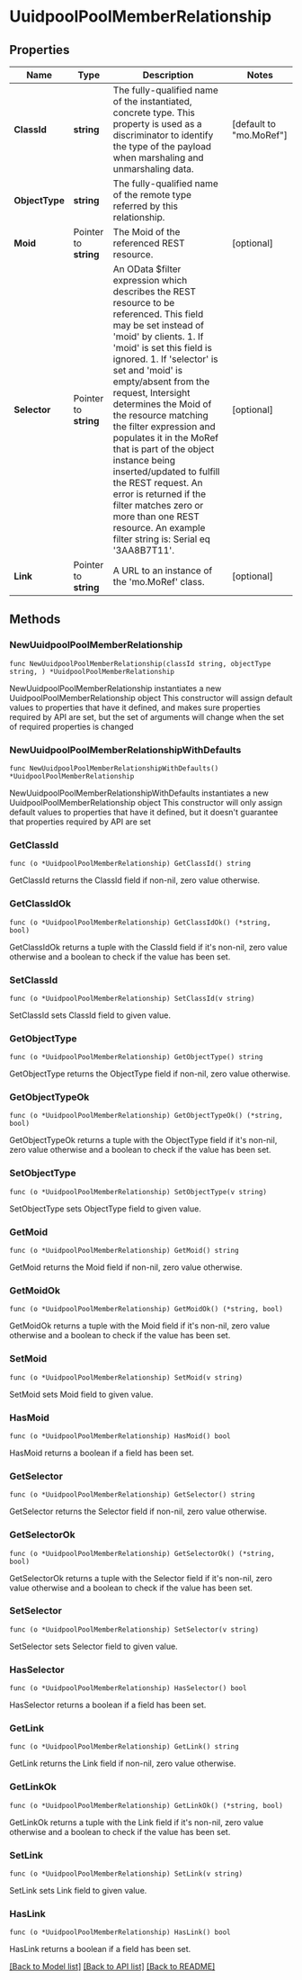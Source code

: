 # UuidpoolPoolMemberRelationship

## Properties

Name | Type | Description | Notes
------------ | ------------- | ------------- | -------------
**ClassId** | **string** | The fully-qualified name of the instantiated, concrete type. This property is used as a discriminator to identify the type of the payload when marshaling and unmarshaling data. | [default to "mo.MoRef"]
**ObjectType** | **string** | The fully-qualified name of the remote type referred by this relationship. | 
**Moid** | Pointer to **string** | The Moid of the referenced REST resource. | [optional] 
**Selector** | Pointer to **string** | An OData $filter expression which describes the REST resource to be referenced. This field may be set instead of &#39;moid&#39; by clients. 1. If &#39;moid&#39; is set this field is ignored. 1. If &#39;selector&#39; is set and &#39;moid&#39; is empty/absent from the request, Intersight determines the Moid of the resource matching the filter expression and populates it in the MoRef that is part of the object instance being inserted/updated to fulfill the REST request. An error is returned if the filter matches zero or more than one REST resource. An example filter string is: Serial eq &#39;3AA8B7T11&#39;. | [optional] 
**Link** | Pointer to **string** | A URL to an instance of the &#39;mo.MoRef&#39; class. | [optional] 

## Methods

### NewUuidpoolPoolMemberRelationship

`func NewUuidpoolPoolMemberRelationship(classId string, objectType string, ) *UuidpoolPoolMemberRelationship`

NewUuidpoolPoolMemberRelationship instantiates a new UuidpoolPoolMemberRelationship object
This constructor will assign default values to properties that have it defined,
and makes sure properties required by API are set, but the set of arguments
will change when the set of required properties is changed

### NewUuidpoolPoolMemberRelationshipWithDefaults

`func NewUuidpoolPoolMemberRelationshipWithDefaults() *UuidpoolPoolMemberRelationship`

NewUuidpoolPoolMemberRelationshipWithDefaults instantiates a new UuidpoolPoolMemberRelationship object
This constructor will only assign default values to properties that have it defined,
but it doesn't guarantee that properties required by API are set

### GetClassId

`func (o *UuidpoolPoolMemberRelationship) GetClassId() string`

GetClassId returns the ClassId field if non-nil, zero value otherwise.

### GetClassIdOk

`func (o *UuidpoolPoolMemberRelationship) GetClassIdOk() (*string, bool)`

GetClassIdOk returns a tuple with the ClassId field if it's non-nil, zero value otherwise
and a boolean to check if the value has been set.

### SetClassId

`func (o *UuidpoolPoolMemberRelationship) SetClassId(v string)`

SetClassId sets ClassId field to given value.


### GetObjectType

`func (o *UuidpoolPoolMemberRelationship) GetObjectType() string`

GetObjectType returns the ObjectType field if non-nil, zero value otherwise.

### GetObjectTypeOk

`func (o *UuidpoolPoolMemberRelationship) GetObjectTypeOk() (*string, bool)`

GetObjectTypeOk returns a tuple with the ObjectType field if it's non-nil, zero value otherwise
and a boolean to check if the value has been set.

### SetObjectType

`func (o *UuidpoolPoolMemberRelationship) SetObjectType(v string)`

SetObjectType sets ObjectType field to given value.


### GetMoid

`func (o *UuidpoolPoolMemberRelationship) GetMoid() string`

GetMoid returns the Moid field if non-nil, zero value otherwise.

### GetMoidOk

`func (o *UuidpoolPoolMemberRelationship) GetMoidOk() (*string, bool)`

GetMoidOk returns a tuple with the Moid field if it's non-nil, zero value otherwise
and a boolean to check if the value has been set.

### SetMoid

`func (o *UuidpoolPoolMemberRelationship) SetMoid(v string)`

SetMoid sets Moid field to given value.

### HasMoid

`func (o *UuidpoolPoolMemberRelationship) HasMoid() bool`

HasMoid returns a boolean if a field has been set.

### GetSelector

`func (o *UuidpoolPoolMemberRelationship) GetSelector() string`

GetSelector returns the Selector field if non-nil, zero value otherwise.

### GetSelectorOk

`func (o *UuidpoolPoolMemberRelationship) GetSelectorOk() (*string, bool)`

GetSelectorOk returns a tuple with the Selector field if it's non-nil, zero value otherwise
and a boolean to check if the value has been set.

### SetSelector

`func (o *UuidpoolPoolMemberRelationship) SetSelector(v string)`

SetSelector sets Selector field to given value.

### HasSelector

`func (o *UuidpoolPoolMemberRelationship) HasSelector() bool`

HasSelector returns a boolean if a field has been set.

### GetLink

`func (o *UuidpoolPoolMemberRelationship) GetLink() string`

GetLink returns the Link field if non-nil, zero value otherwise.

### GetLinkOk

`func (o *UuidpoolPoolMemberRelationship) GetLinkOk() (*string, bool)`

GetLinkOk returns a tuple with the Link field if it's non-nil, zero value otherwise
and a boolean to check if the value has been set.

### SetLink

`func (o *UuidpoolPoolMemberRelationship) SetLink(v string)`

SetLink sets Link field to given value.

### HasLink

`func (o *UuidpoolPoolMemberRelationship) HasLink() bool`

HasLink returns a boolean if a field has been set.


[[Back to Model list]](../README.md#documentation-for-models) [[Back to API list]](../README.md#documentation-for-api-endpoints) [[Back to README]](../README.md)


